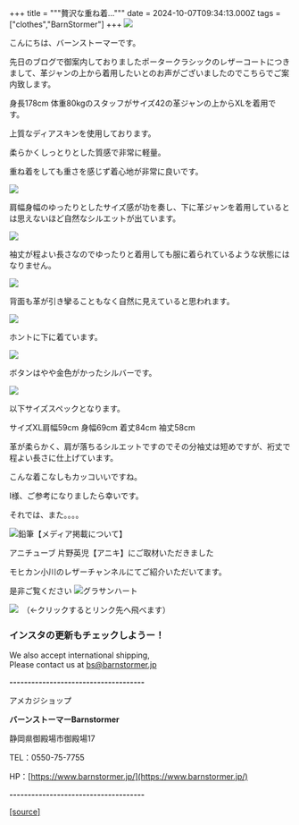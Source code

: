 +++
title = """贅沢な重ね着..."""
date = 2024-10-07T09:34:13.000Z
tags = ["clothes","BarnStormer"]
+++
[![](https://stat.ameba.jp/user_images/20231023/16/barnstormer-go/b2/03/p/o0420015015354743273.png)](https://ameblo.jp/barnstormer-go/entry-12825670498.html)

こんにちは、バーンストーマーです。

先日のブログで御案内しておりましたポータークラシックのレザーコートにつきまして、革ジャンの上から着用したいとのお声がございましたのでこちらでご案内致します。

身長178cm 体重80kgのスタッフがサイズ42の革ジャンの上からXLを着用です。

上質なディアスキンを使用しております。

柔らかくしっとりとした質感で非常に軽量。

重ね着をしても重さを感じず着心地が非常に良いです。

[![](https://stat.ameba.jp/user_images/20241007/18/barnstormer-go/99/6e/j/o0466070015495200422.jpg)](https://stat.ameba.jp/user_images/20241007/18/barnstormer-go/99/6e/j/o0466070015495200422.jpg)

肩幅身幅のゆったりとしたサイズ感が功を奏し、下に革ジャンを着用しているとは思えないほど自然なシルエットが出ています。

[![](https://stat.ameba.jp/user_images/20241007/18/barnstormer-go/a7/18/j/o0466070015495200423.jpg)](https://stat.ameba.jp/user_images/20241007/18/barnstormer-go/a7/18/j/o0466070015495200423.jpg)

袖丈が程よい長さなのでゆったりと着用しても服に着られているような状態にはなりません。

[![](https://stat.ameba.jp/user_images/20241007/18/barnstormer-go/b1/f9/j/o0466070015495200425.jpg)](https://stat.ameba.jp/user_images/20241007/18/barnstormer-go/b1/f9/j/o0466070015495200425.jpg)

背面も革が引き攣ることもなく自然に見えていると思われます。

[![](https://stat.ameba.jp/user_images/20241007/18/barnstormer-go/da/7c/j/o0466070015495200426.jpg)](https://stat.ameba.jp/user_images/20241007/18/barnstormer-go/da/7c/j/o0466070015495200426.jpg)

ホントに下に着ています。

[![](https://stat.ameba.jp/user_images/20241007/18/barnstormer-go/76/99/j/o0466070015495200427.jpg)](https://stat.ameba.jp/user_images/20241007/18/barnstormer-go/76/99/j/o0466070015495200427.jpg)

ボタンはやや金色がかったシルバーです。

[![](https://stat.ameba.jp/user_images/20241007/18/barnstormer-go/bd/ba/j/o0466070015495200429.jpg)](https://stat.ameba.jp/user_images/20241007/18/barnstormer-go/bd/ba/j/o0466070015495200429.jpg)

以下サイズスペックとなります。

サイズXL肩幅59cm 身幅69cm 着丈84cm 袖丈58cm

革が柔らかく、肩が落ちるシルエットですのでその分袖丈は短めですが、裄丈で程よい長さに仕上げています。

こんな着こなしもカッコいいですね。

I様、ご参考になりましたら幸いです。

それでは、また。。。。

![鉛筆](https://stat100.ameba.jp/blog/ucs/img/char/char3/519.png)【メディア掲載について】

アニチューブ 片野英児【アニキ】にご取材いただきました

モヒカン小川のレザーチャンネルにてご紹介いただいてます。

是非ご覧ください ![グラサンハート](https://stat100.ameba.jp/blog/ucs/img/char/char3/148.png)

[![](https://stat.ameba.jp/user_images/20230412/16/barnstormer-go/6a/23/p/o0108010815269242493.png)](https://www.instagram.com/barnstormer_daily/)　（←クリックするとリンク先へ飛べます）

### インスタの更新もチェックしようー！

We also accept international shipping,  
Please contact us at bs@barnstormer.jp

**\-------------------------------------**

アメカジショップ

**バーンストーマーBarnstormer**

静岡県御殿場市御殿場17

TEL：0550-75-7755

HP：[https://www.barnstormer.jp/](https://www.barnstormer.jp/)

**\-------------------------------------**

[[source]](https://ameblo.jp/barnstormer-go/entry-12870377411.html)
